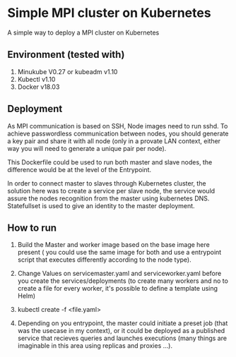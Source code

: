 # Simple MPI cluster on Kubernetes
A simple way to deploy  a MPI cluster on Kubernetes

## Environment (tested with)
1. Minukube V0.27 or kubeadm v1.10
2. Kubectl v1.10
3. Docker v18.03

## Deployment

As MPI communication is based on SSH, Node images need to run sshd. To achieve passwordless communication between nodes, you 
should generate a key pair and share it with all node (only in a provate LAN context, either way you will need to generate a unique
pair per node).

This Dockerfile could be used to run both master and slave nodes, the difference would be at the level of the Entrypoint.

In order to connect master to slaves through Kubernetes cluster, the solution here was to create a service per slave node,
the service would assure the nodes recognition from the master using kubernetes DNS. Statefullset is used to give an identity to the master deployment.

## How to run
1. Build the Master and worker image based on the base image here present ( you could use the same image for both and use a entrypoint script that executes differently according to the node type).

2. Change Values on servicemaster.yaml and serviceworker.yaml before you create the services/deployments (to create many workers and no to create a file for every worker, it's possible to define a template using Helm)

3. kubectl create -f <file.yaml>

4. Depending on you entrypoint, the master could initiate a preset job (that was the usecase in my context), or it could be deployed as a published service that recieves queries and launches executions (many things are imaginable in this area using replicas and proxies ...).
